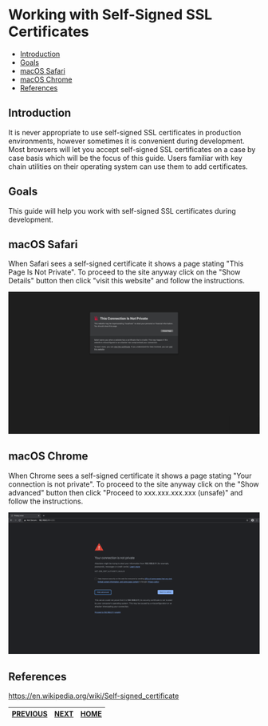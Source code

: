 # Working with Self-Signed SSL Certificates

* [Introduction](#introduction)
* [Goals](#goals)
* [macOS Safari](#macos-safari)
* [macOS Chrome](#macos-chrome)
* [References](#references)


## Introduction
It is never appropriate to use self-signed SSL certificates in production environments, however sometimes it is convenient during development. Most browsers will let you accept self-signed SSL certificates on a case by case basis which will be the focus of this guide. Users familiar with key chain utilities on their operating system can use them to add certificates.


## Goals
This guide will help you work with self-signed SSL certificates during development.


## macOS Safari
When Safari sees a self-signed certificate it shows a page stating "This Page Is Not Private". To proceed to the site anyway click on the "Show Details" button then click "visit this website" and follow the instructions.

![](images/self-signed-certificate-macos-safari.png?raw=true)


## macOS Chrome
When Chrome sees a self-signed certificate it shows a page stating "Your connection is not private". To proceed to the site anyway click on the "Show advanced" button then click "Proceed to xxx.xxx.xxx.xxx (unsafe)" and follow the instructions.

![](images/self-signed-certificate-macos-chrome.png?raw=true)


## References
https://en.wikipedia.org/wiki/Self-signed_certificate


| [PREVIOUS](01-choosing-a-user-interface-framework.md) | [NEXT](03-writing-an-application-with-react.md) | [HOME](../index.md#react-user-interface-example) |
|---|---|---|